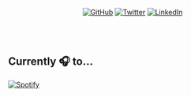 <p align="center">
  <a href="https://github.com/dwyn"><img src="https://img.shields.io/github/followers/dwyn.svg?label=GitHub&style=social" alt="GitHub"></a>
  <a href="https://twitter.com/dwyn"><img src="https://img.shields.io/twitter/follow/dwyn?label=Twitter&style=social" alt="Twitter"></a>
  <a href="https://www.linkedin.com/in/dwyn"><img src="https://img.shields.io/badge/LinkedIn--_.svg?style=social&logo=linkedin" alt="LinkedIn"></a>
</p>

<br/>
<br/>

## Currently 🎧 to...
[![Spotify](https://spotify-readme.dwyn.vercel.app/api/spotify)](https://open.spotify.com/user/dwayne.)
